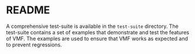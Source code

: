 # README #

A comprehensive test-suite is available in the `test-suite` directory. The test-suite contains a set of examples that 
demonstrate and test the features of VMF. The examples are used to ensure that VMF works as expected and to prevent
regressions.